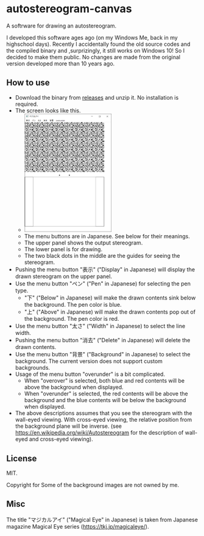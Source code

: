 # autostereogram-canvas

A softrware for drawing an autostereogram.

I developed this software ages ago (on my Windows Me, back in my highschool days). Recently I accidentally found the old source codes and the compiled binary and ,surprizingly, it still works on Windows 10! So I decided to make them public. No changes are made from the original version developed more than 10 years ago.

## How to use
- Download the binary from [releases](https://github.com/cycentum/autostereogram-canvas/releases/latest) and unzip it. No installation is required.
- The screen looks like this.
  - <img src="./Screen.png" width="50%" />
  - The menu buttons are in Japanese. See below for their meanings.
  - The upper panel shows the output stereogram.
  - The lower panel is for drawing.
  - The two black dots in the middle are the guides for seeing the stereogram.
- Pushing the menu button "表示" ("Display" in Japanese) will display the drawn stereogram on the upper panel.
- Use the menu button "ペン" ("Pen" in Japanese) for selecting the pen type.
  - "下" ("Below" in Japanese) will make the drawn contents sink below the background. The pen color is blue.
  - "上" ("Above" in Japanese) will make the drawn contents pop out of the background. The pen color is red.
- Use the menu button "太さ" ("Width" in Japanese) to select the line width.
- Pushing the menu button "消去" ("Delete" in Japanese) will delete the drawn contents.
- Use the menu button "背景" ("Background" in Japanese) to select the background. The current version does not support custom backgrounds.
- Usage of the menu button "overunder" is a bit complicated.
	- When "overover" is selected, both blue and red contents will be above the background when displayed.
	- When "overunder" is selected, the red contents will be above the background and the blue contents will be below the background when displayed.
- The above descriptions assumes that you see the stereogram with the wall-eyed viewing. With cross-eyed viewing, the relative position from the background plane will be inverse. (see https://en.wikipedia.org/wiki/Autostereogram for the description of wall-eyed and cross-eyed viewing).
## License
MIT.

Copyright for Some of the background images are not owned by me.

## Misc
The title "マジカルアイ" ("Magical Eye" in Japanese) is taken from Japanese magazine Magical Eye series (https://tkj.jp/magicaleye/).
